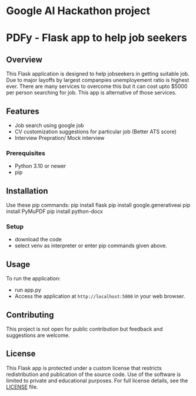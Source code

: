 # Google AI Hackathon project
# PDFy - Flask app to help job seekers

## Overview
This Flask application is designed to help jobseekers in getting suitable job. Due to major layoffs by largest companpies unemployement ratio is highest ever. There are many services to overcome this but it can cost upto $5000 per person searching for job. This app is alternative of those services. 

## Features
- Job search using google job
- CV customization suggestions for particular job (Better ATS score)
- Interview Prepration/ Mock interview

### Prerequisites
- Python 3.10 or newer
- pip

  
## Installation
Use these pip commands:
pip install flask
pip install google.generativeai
pip install PyMuPDF
pip install python-docx


### Setup
- download the code
- select venv as interpreter or enter pip commands given above.


## Usage
To run the application:
- run app.py 
- Access the application at `http://localhost:5000` in your web browser.


## Contributing
This project is not open for public contribution but feedback and suggestions are welcome.

## License
This Flask app is protected under a custom license that restricts redistribution and publication of the source code. Use of the software is limited to private and educational purposes. For full license details, see the [LICENSE](./LICENSE.md) file.
